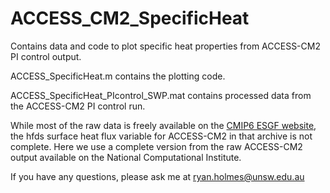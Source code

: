 # ACCESS_CM2_SpecificHeat
Contains data and code to plot specific heat properties from ACCESS-CM2 PI control output.

ACCESS_SpecificHeat.m contains the plotting code.

ACCESS_SpecificHeat_PIcontrol_SWP.mat contains processed data from the ACCESS-CM2 PI control run. 

While most of the raw data is freely available on the [CMIP6 ESGF website](https://esgf-node.llnl.gov/projects/cmip6/), the hfds surface heat flux variable for ACCESS-CM2 in that archive is not complete. Here we use a complete version from the raw ACCESS-CM2 output available on the National Computational Institute.

If you have any questions, please ask me at ryan.holmes@unsw.edu.au
